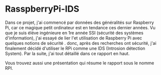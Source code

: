 # RasspberryPi-IDS

Dans ce projet, j'ai commencé par données des généralités sur Raspberry Pi, car ce magique petit ordinateur est en tendance ces dernier années.
Vu que je suis éléve ingénieure en 1re année SSI (sécurité des systèmes d'information), j'ai essayé de lier l'et utilisation de Raspberry Pi avec quelques notions de sécurité . donc, après des recherches ont sécurité, j'ai finalement décidé d'utiliser le RPi comme une IDS (Introsion détection System).
Par la suite, j'ai tout détaillé dans ce rapport en haut.

Vous trouvez aussi une présentation qui résume le rapport sous le nomme RPI.
